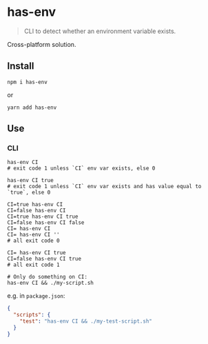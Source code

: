 # has-env
> CLI to detect whether an environment variable exists.

Cross-platform solution.

## Install
```
npm i has-env
```
or
```
yarn add has-env
```

## Use
### CLI
```
has-env CI
# exit code 1 unless `CI` env var exists, else 0

has-env CI true
# exit code 1 unless `CI` env var exists and has value equal to `true`, else 0

CI=true has-env CI
CI=false has-env CI
CI=true has-env CI true
CI=false has-env CI false
CI= has-env CI
CI= has-env CI ''
# all exit code 0

CI= has-env CI true
CI=false has-env CI true
# all exit code 1

# Only do something on CI:
has-env CI && ./my-script.sh
```
e.g. in `package.json`:
```json
{
  "scripts": {
    "test": "has-env CI && ./my-test-script.sh"
  }
}
```
